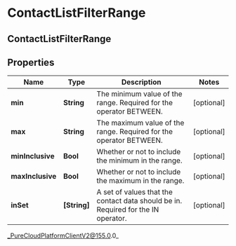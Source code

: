 # ContactListFilterRange

## ContactListFilterRange

## Properties

|Name | Type | Description | Notes|
|------------ | ------------- | ------------- | -------------|
| **min** | **String** | The minimum value of the range. Required for the operator BETWEEN. | [optional] |
| **max** | **String** | The maximum value of the range. Required for the operator BETWEEN. | [optional] |
| **minInclusive** | **Bool** | Whether or not to include the minimum in the range. | [optional] |
| **maxInclusive** | **Bool** | Whether or not to include the maximum in the range. | [optional] |
| **inSet** | **[String]** | A set of values that the contact data should be in. Required for the IN operator. | [optional] |



_PureCloudPlatformClientV2@155.0.0_
